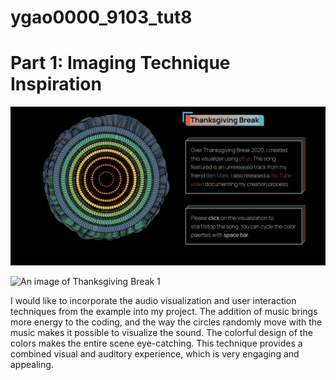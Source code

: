 # ygao0000_9103_tut8

# Part 1: Imaging Technique Inspiration


![An image of thanksgiving break 1](readmeImages/1.jpg)


![An image of Thanksgiving Break 1](https://www.maxemitchell.com/code_art/thanksgiving_break)

I would like to incorporate the audio visualization and user interaction techniques from the example into my project. The addition of music brings more energy to the coding, and the way the circles randomly move with the music makes it possible to visualize the sound. The colorful design of the colors makes the entire scene eye-catching. This technique provides a combined visual and auditory experience, which is very engaging and appealing.
